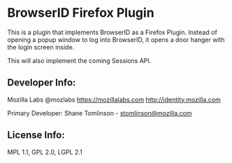 # BrowserID Firefox Plugin

This is a plugin that implements BrowserID as a Firefox Plugin.  Instead of 
opening a popup window to log into BrowserID, it opens a door hanger with the 
login screen inside.

This will also implement the coming Sessions API.

## Developer Info:

Mozilla Labs
@mozlabs
https://mozillalabs.com
http://identity.mozilla.com

Primary Developer:
Shane Tomlinson - stomlinson@mozilla.com


## License Info:
MPL 1.1, GPL 2.0, LGPL 2.1
